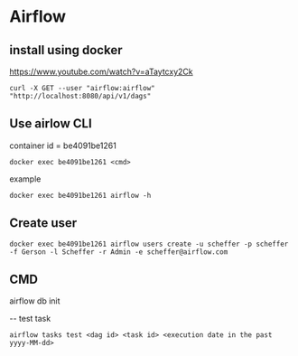 # Airflow
## install using docker
https://www.youtube.com/watch?v=aTaytcxy2Ck

```
curl -X GET --user "airflow:airflow" "http://localhost:8080/api/v1/dags"
```
## Use airlow CLI

container id = be4091be1261
```
docker exec be4091be1261 <cmd>
```
example
```
docker exec be4091be1261 airflow -h
```
## Create user
```
docker exec be4091be1261 airflow users create -u scheffer -p scheffer -f Gerson -l Scheffer -r Admin -e scheffer@airflow.com
```
## CMD

airflow db init

--
test task
```
airflow tasks test <dag id> <task id> <execution date in the past yyyy-MM-dd>
```
